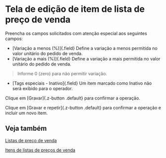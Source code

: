 # Tela de edição de item de lista de preço de venda

Preencha os campos solicitados com atenção especial aos seguintes campos:

* [Variação a menos (%)]{.field} Define a variação a menos permitida no valor unitário do pedido de venda.
* [Variação a mais (%)]{.field} Define a variação a mais permitida no valor unitário do pedido de venda.

>Informe 0 (zero) para não permitir variação.

* [Tags especiais - Inativo]{.field} Um item marcado como Inativo não será exibido para o operador.

Clique em [Gravar]{.z-button .default} para confirmar a operação.

Clique em [Gravar e repetir]{.z-button .default} para confirmar a operação e incluir um novo item.

## Veja também

[Listas de preço de venda](priceList)

[Itens de listas de preços de venda](priceListItem)